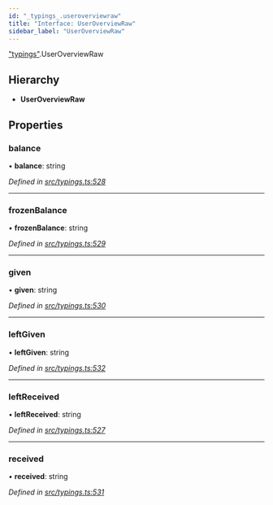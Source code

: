 ```yaml
---
id: "_typings_.useroverviewraw"
title: "Interface: UserOverviewRaw"
sidebar_label: "UserOverviewRaw"
---
```


["typings"](../modules/_typings_.md).UserOverviewRaw

## Hierarchy

* **UserOverviewRaw**

## Properties

### balance

•  **balance**: string

*Defined in [src/typings.ts:528](https://github.com/trustlines-protocol/clientlib/blob/a897659/src/typings.ts#L528)*

___

### frozenBalance

•  **frozenBalance**: string

*Defined in [src/typings.ts:529](https://github.com/trustlines-protocol/clientlib/blob/a897659/src/typings.ts#L529)*

___

### given

•  **given**: string

*Defined in [src/typings.ts:530](https://github.com/trustlines-protocol/clientlib/blob/a897659/src/typings.ts#L530)*

___

### leftGiven

•  **leftGiven**: string

*Defined in [src/typings.ts:532](https://github.com/trustlines-protocol/clientlib/blob/a897659/src/typings.ts#L532)*

___

### leftReceived

•  **leftReceived**: string

*Defined in [src/typings.ts:527](https://github.com/trustlines-protocol/clientlib/blob/a897659/src/typings.ts#L527)*

___

### received

•  **received**: string

*Defined in [src/typings.ts:531](https://github.com/trustlines-protocol/clientlib/blob/a897659/src/typings.ts#L531)*
